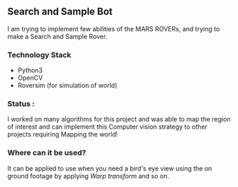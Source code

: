 ## Search and Sample Bot
I am trying to implement few abilities of the MARS ROVERs, and trying to make a Search and Sample Rover. 

### Technology Stack
- Python3
- OpenCV 
- Roversim (for simulation of world)

### Status :
I worked on many algorithms for this project and was able to map the region of interest and can implement this Computer vision strategy to other projects requiring Mapping the world!

### Where can it be used?
It can be applied to use when you need a bird's eye view using the on ground footage by applying *Warp transform* and so on.
